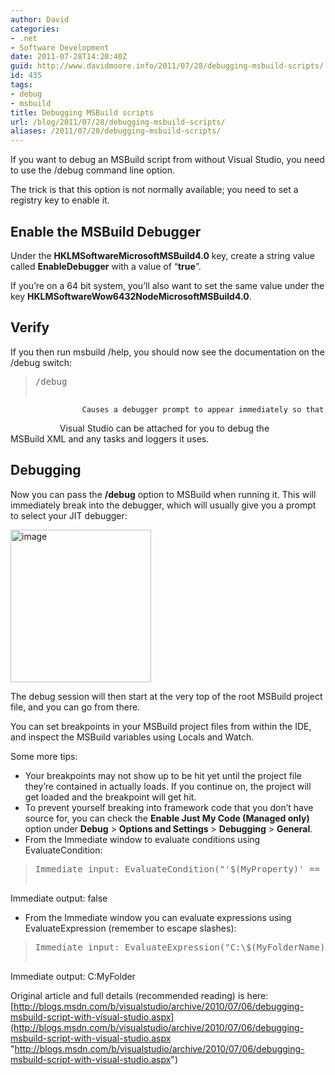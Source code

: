 ```yaml
---
author: David
categories:
- .net
- Software Development
date: 2011-07-28T14:20:40Z
guid: http://www.davidmoore.info/2011/07/28/debugging-msbuild-scripts/
id: 435
tags:
- debug
- msbuild
title: Debugging MSBuild scripts
url: /blog/2011/07/28/debugging-msbuild-scripts/
aliases: /2011/07/28/debugging-msbuild-scripts/
---
```


If you want to debug an MSBuild script from without Visual Studio, you need to use the /debug command line option.

The trick is that this option is not normally available; you need to set a registry key to enable it.

## Enable the MSBuild Debugger

Under the **HKLMSoftwareMicrosoftMSBuild4.0** key, create a string value called **EnableDebugger** with a value of “**true**”.

If you’re on a 64 bit system, you’ll also want to set the same value under the key **HKLMSoftwareWow6432NodeMicrosoftMSBuild4.0**.

## Verify

If you then run msbuild /help, you should now see the documentation on the /debug switch:

> <pre>/debug
                    Causes a debugger prompt to appear immediately so that
                    Visual Studio can be attached for you to debug the
                    MSBuild XML and any tasks and loggers it uses.</pre>

## Debugging

Now you can pass the **/debug** option to MSBuild when running it. This will immediately break into the debugger, which will usually give you a prompt to select your JIT debugger:

[<img style="background-image: none; padding-left: 0px; padding-right: 0px; display: inline; padding-top: 0px; border-width: 0px;" title="image" src="http://www.sadrobot.co.nz/wp-content/uploads/2011/07/image_thumb1.png" border="0" alt="image" width="225" height="244" />](http://www.sadrobot.co.nz/wp-content/uploads/2011/07/image1.png)

The debug session will then start at the very top of the root MSBuild project file, and you can go from there.

You can set breakpoints in your MSBuild project files from within the IDE, and inspect the MSBuild variables using Locals and Watch.

Some more tips:

  * Your breakpoints may not show up to be hit yet until the project file they’re contained in actually loads. If you continue on, the project will get loaded and the breakpoint will get hit.
  * To prevent yourself breaking into framework code that you don’t have source for, you can check the **Enable Just My Code (Managed only)** option under **Debug** > **Options and Settings** > **Debugging** > **General**.
  * From the Immediate window to evaluate conditions using EvaluateCondition:

> <pre>Immediate input: EvaluateCondition("'$(MyProperty)' == ''")
Immediate output: false</pre>

  * From the Immediate window you can evaluate expressions using EvaluateExpression (remember to escape slashes):

> <pre>Immediate input: EvaluateExpression("C:\$(MyFolderName)")
Immediate output: C:MyFolder</pre>

Original article and full details (recommended reading) is here: [http://blogs.msdn.com/b/visualstudio/archive/2010/07/06/debugging-msbuild-script-with-visual-studio.aspx](http://blogs.msdn.com/b/visualstudio/archive/2010/07/06/debugging-msbuild-script-with-visual-studio.aspx "http://blogs.msdn.com/b/visualstudio/archive/2010/07/06/debugging-msbuild-script-with-visual-studio.aspx")